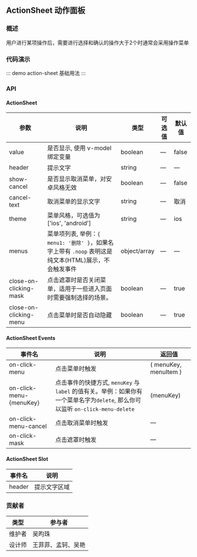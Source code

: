 ## ActionSheet 动作面板

### 概述

用户进行某项操作后，需要进行选择和确认的操作大于2个时通常会采用操作菜单

### 代码演示

::: demo action-sheet
基础用法
:::

### API

#### ActionSheet
| 参数      | 说明          | 类型      | 可选值                           | 默认值  |
|---------- |-------------- |---------- |--------------------------------  |-------- |
| value | 是否显示, 使用 v-model 绑定变量 | boolean | — | false |
| header | 提示文字 | string | — | — |
| show-cancel | 是否显示取消菜单，对安卓风格无效 | boolean | — | false |
| cancel-text | 取消菜单的显示文字 | string | — | 取消 |
| theme | 菜单风格，可选值为 ['ios', 'android'] | string | — | ios |
| menus | 菜单项列表, 举例：`{ menu1: '删除' }`，如果名字上带有 `.noop` 表明这是纯文本(HTML)展示，不会触发事件 | object/array | — | — |
| close-on-clicking-mask | 点击遮罩时是否关闭菜单，适用于一些进入页面时需要强制选择的场景。 | boolean | — |true |
| close-on-clicking-menu | 点击菜单时是否自动隐藏 | boolean | — | true |

#### ActionSheet Events
| 事件名      | 说明          | 返回值                           |
|---------- |-------------- |--------------------------------  |
| on-click-menu | 点击菜单时触发 | ( menuKey, menuItem ) |
| on-click-menu-{menuKey} | 点击事件的快捷方式, `menuKey` 与 `label` 的值有关。举例：如果你有一个菜单名字为`delete`, 那么你可以监听 `on-click-menu-delete` | (menuKey) |
| on-click-menu-cancel | 点击取消菜单时触发 | — |
| on-click-mask | 点击遮罩时触发 | — |

#### ActionSheet Slot
| 事件名      | 说明          |
|---------- |-------------- |
| header | 提示文字区域 |

### 贡献者
| 类型       | 参与者                          |
|---------- |--------------------------------  |
| 维护者 | 吴昀珠 |
| 设计师 | 王菲菲、孟轲、吴艳 |

